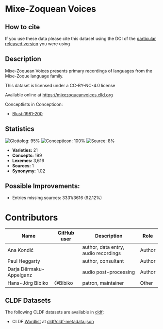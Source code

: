 # Mixe-Zoquean Voices

## How to cite

If you use these data please cite
this dataset using the DOI of the [particular released version](../../releases/) you were using

## Description


Mixe-Zoquean Voices presents primary recordings of languages from the Mixe-Zoque language family.

This dataset is licensed under a CC-BY-NC-4.0 license

Available online at https://mixezoqueanvoices.clld.org


Conceptlists in Concepticon:
- [Blust-1981-200](https://concepticon.clld.org/contributions/Blust-1981-200)
## Statistics


![Glottolog: 95%](https://img.shields.io/badge/Glottolog-95%25-green.svg "Glottolog: 95%")
![Concepticon: 100%](https://img.shields.io/badge/Concepticon-100%25-brightgreen.svg "Concepticon: 100%")
![Source: 8%](https://img.shields.io/badge/Source-8%25-red.svg "Source: 8%")

- **Varieties:** 21
- **Concepts:** 199
- **Lexemes:** 3,616
- **Sources:** 1
- **Synonymy:** 1.02

## Possible Improvements:



- Entries missing sources: 3331/3616 (92.12%)

# Contributors

Name               | GitHub user     | Description                          | Role
---                | ---             | ---                                  | ---
Ana Kondić |  | author, data entry, audio recordings | Author
Paul Heggarty |  | author, consultant | Author
Darja Dërmaku-Appelganz |  | audio post-processing | Author
Hans-Jörg Bibiko | @Bibiko | patron, maintainer | Other




## CLDF Datasets

The following CLDF datasets are available in [cldf](cldf):

- CLDF [Wordlist](https://github.com/cldf/cldf/tree/master/modules/Wordlist) at [cldf/cldf-metadata.json](cldf/cldf-metadata.json)